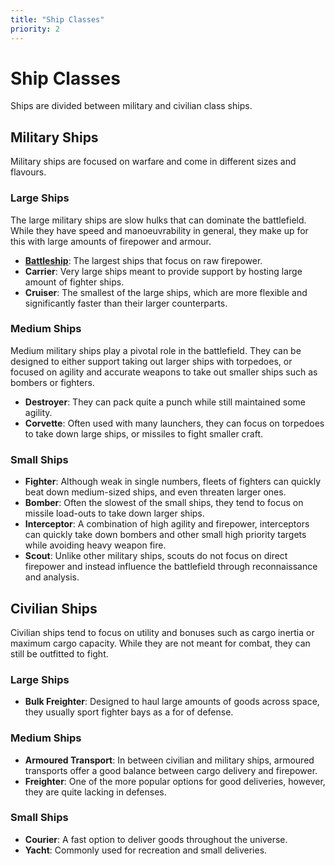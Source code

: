 ```yaml
---
title: "Ship Classes"
priority: 2
---
```

# Ship Classes

Ships are divided between military and civilian class ships.

## Military Ships

Military ships are focused on warfare and come in different sizes and flavours.

### Large Ships

The large military ships are slow hulks that can dominate the battlefield.
While they have speed and manoeuvrability in general, they make up for this with large amounts of firepower and armour.

* **[Battleship](ships/classes/battleship)**: The largest ships that focus on raw firepower.
* **Carrier**: Very large ships meant to provide support by hosting large amount of fighter ships.
* **Cruiser**: The smallest of the large ships, which are more flexible and significantly faster than their larger counterparts.

### Medium Ships

Medium military ships play a pivotal role in the battlefield.
They can be designed to either support taking out larger ships with torpedoes, or focused on agility and accurate weapons to take out smaller ships such as bombers or fighters.

* **Destroyer**: They can pack quite a punch while still maintained some agility.
* **Corvette**: Often used with many launchers, they can focus on torpedoes to take down large ships, or missiles to fight smaller craft.

### Small Ships

* **Fighter**: Although weak in single numbers, fleets of fighters can quickly beat down medium-sized ships, and even threaten larger ones.
* **Bomber**: Often the slowest of the small ships, they tend to focus on missile load-outs to take down larger ships.
* **Interceptor**: A combination of high agility and firepower, interceptors can quickly take down bombers and other small high priority targets while avoiding heavy weapon fire.
* **Scout**: Unlike other military ships, scouts do not focus on direct firepower and instead influence the battlefield through reconnaissance and analysis.

## Civilian Ships

Civilian ships tend to focus on utility and bonuses such as cargo inertia or maximum cargo capacity.
While they are not meant for combat, they can still be outfitted to fight.

### Large Ships

* **Bulk Freighter**: Designed to haul large amounts of goods across space, they usually sport fighter bays as a for of defense.

### Medium Ships

* **Armoured Transport**: In between civilian and military ships, armoured transports offer a good balance between cargo delivery and firepower.
* **Freighter**: One of the more popular options for good deliveries, however, they are quite lacking in defenses.

### Small Ships

* **Courier**: A fast option to deliver goods throughout the universe.
* **Yacht**: Commonly used for recreation and small deliveries.
